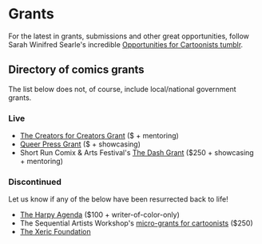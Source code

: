 # Grants

For the latest in grants, submissions and other great opportunities, follow Sarah Winifred Searle's incredible [Opportunities for Cartoonists tumblr](http://comicops.tumblr.com/).

## Directory of comics grants

The list below does not, of course, include local/national government grants.

### Live

- [The Creators for Creators Grant](http://creatorsforcreators.org/) ($ + mentoring)
- [Queer Press Grant](http://www.prismcomics.org/grant/) ($ + showcasing)
- Short Run Comix & Arts Festival's [The Dash Grant](http://shortrunseattle.tumblr.com/post/140295701335/applications-for-short-runs-dash-grant-are-now) ($250 + showcasing + mentoring)

### Discontinued

Let us know if any of the below have been resurrected back to life!

- [The Harpy Agenda](http://harpyagenda.com/) ($100 + writer-of-color-only)
- The Sequential Artists Workshop's [micro-grants for cartoonists](http://sequentialartistsworkshop.org/wordpress/grants/) ($250)
- [The Xeric Foundation](https://en.wikipedia.org/wiki/Xeric_Foundation)
